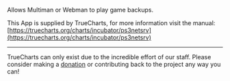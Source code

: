 Allows Multiman or Webman to play game backups.

This App is supplied by TrueCharts, for more information visit the manual: [https://truecharts.org/charts/incubator/ps3netsrv](https://truecharts.org/charts/incubator/ps3netsrv)

---

TrueCharts can only exist due to the incredible effort of our staff.
Please consider making a [donation](https://truecharts.org/sponsor) or contributing back to the project any way you can!
